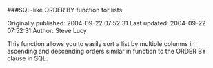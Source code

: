 ###SQL-like ORDER BY function for lists

Originally published: 2004-09-22 07:52:31
Last updated: 2004-09-22 07:52:31
Author: Steve Lucy

This function allows you to easily sort a list by multiple columns in ascending and descending orders similar in function to the ORDER BY clause in SQL.